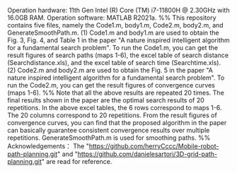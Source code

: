 Operation hardware: 11th Gen Intel (R) Core (TM) i7-11800H @ 2.30GHz with 16.0GB RAM.
Operation software: MATLAB R2021a.
%%
This repository contains five files, namely the Code1.m, body1.m, Code2.m, body2.m, and GenerateSmoothPath.m.
(1) Code1.m and body1.m are used to obtain the Fig. 3, Fig. 4, and Table 1 in the paper "A nature inspired intelligent algorithm for a fundamental search problem". 
To run the Code1.m, you can get the result figures of search paths (maps 1-6), the excel table of search distance (Searchdistance.xls), and the excel table of search time (Searchtime.xls).
(2) Code2.m and body2.m are used to obtain the Fig. 5 in the paper "A nature inspired intelligent algorithm for a fundamental search problem". 
To run the Code2.m, you can get the result figures of convergence curves (maps 1-6).
%%
Note that all the above results are repeated 20 times. The final results shown in the paper are the optimal search results of 20 repetitions. 
In the above excel tables, the 6 rows correspond to maps 1-6. The 20 columns correspond to 20 repetitions.
From the result figures of convergence curves, you can find that the proposed algorithm in the paper can basically guarantee consistent convergence results over multiple repetitions.
GenerateSmoothPath.m is used for smoothing paths.
%%
Acknowledgements：
The "https://github.com/herryCccc/Mobile-robot-path-planning.git" and "https://github.com/danielesartori/3D-grid-path-planning.git" are read for reference.

